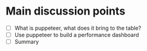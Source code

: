 # Main discussion points

- [ ] What is puppeteer, what does it bring to the table?
- [ ] Use puppeteer to build a performance dashboard
- [ ] Summary
